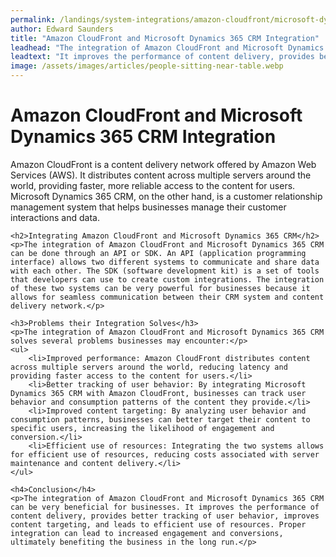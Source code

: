```yaml
---
permalink: /landings/system-integrations/amazon-cloudfront/microsoft-dynamics-365-crm
author: Edward Saunders
title: "Amazon CloudFront and Microsoft Dynamics 365 CRM Integration"
leadhead: "The integration of Amazon CloudFront and Microsoft Dynamics 365 CRM can be very beneficial for businesses"
leadtext: "It improves the performance of content delivery, provides better tracking of user behavior, improves content targeting, and leads to efficient use of resources. Proper integration can lead to increased engagement and conversions, ultimately benefiting the business in the long run."
image: /assets/images/articles/people-sitting-near-table.webp
---
```

<div class="arttext">	<h1>Amazon CloudFront and Microsoft Dynamics 365 CRM Integration</h1>
	<p>Amazon CloudFront is a content delivery network offered by Amazon Web Services (AWS). It distributes content across multiple servers around the world, providing faster, more reliable access to the content for users. Microsoft Dynamics 365 CRM, on the other hand, is a customer relationship management system that helps businesses manage their customer interactions and data.</p>

	<h2>Integrating Amazon CloudFront and Microsoft Dynamics 365 CRM</h2>
	<p>The integration of Amazon CloudFront and Microsoft Dynamics 365 CRM can be done through an API or SDK. An API (application programming interface) allows two different systems to communicate and share data with each other. The SDK (software development kit) is a set of tools that developers can use to create custom integrations. The integration of these two systems can be very powerful for businesses because it allows for seamless communication between their CRM system and content delivery network.</p>

	<h3>Problems their Integration Solves</h3>
	<p>The integration of Amazon CloudFront and Microsoft Dynamics 365 CRM solves several problems businesses may encounter:</p>
	<ul>
		<li>Improved performance: Amazon CloudFront distributes content across multiple servers around the world, reducing latency and providing faster access to the content for users.</li>
		<li>Better tracking of user behavior: By integrating Microsoft Dynamics 365 CRM with Amazon CloudFront, businesses can track user behavior and consumption patterns of the content they provide.</li>
		<li>Improved content targeting: By analyzing user behavior and consumption patterns, businesses can better target their content to specific users, increasing the likelihood of engagement and conversion.</li>
		<li>Efficient use of resources: Integrating the two systems allows for efficient use of resources, reducing costs associated with server maintenance and content delivery.</li>
	</ul>

	<h4>Conclusion</h4>
	<p>The integration of Amazon CloudFront and Microsoft Dynamics 365 CRM can be very beneficial for businesses. It improves the performance of content delivery, provides better tracking of user behavior, improves content targeting, and leads to efficient use of resources. Proper integration can lead to increased engagement and conversions, ultimately benefiting the business in the long run.</p>
</div>